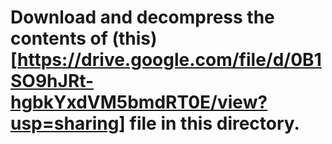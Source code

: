 # Download and decompress the contents of (this)[https://drive.google.com/file/d/0B1SO9hJRt-hgbkYxdVM5bmdRT0E/view?usp=sharing] file in this directory.